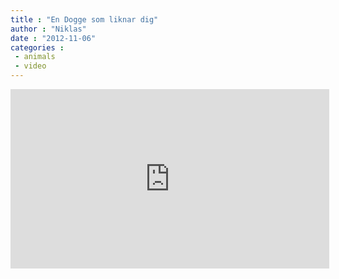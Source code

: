 ```yaml
---
title : "En Dogge som liknar dig"
author : "Niklas"
date : "2012-11-06"
categories : 
 - animals
 - video
---
```


<iframe src="http://player.vimeo.com/video/52544527?title=0&amp;byline=0&amp;portrait=0&amp;badge=0" width="510" height="287" frameborder="0" webkitallowfullscreen mozallowfullscreen="" allowfullscreen=""></iframe>
